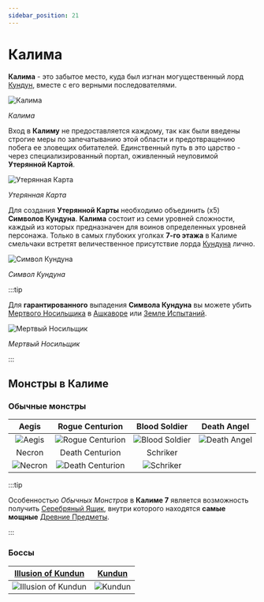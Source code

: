```yaml
---
sidebar_position: 21
---
```


# Калима

**Калима** - это забытое место, куда был изгнан могущественный лорд [Кундун](/special-monsters/bosses/kundun), вместе с его верными последователями.

![Калима](/img/maps/kalima.png)

_Калима_

Вход в **Калиму** не предоставляется каждому, так как были введены строгие меры по запечатыванию этой области и предотвращению побега ее зловещих обитателей. Единственный путь в это царство - через специализированный портал, оживленный неуловимой **Утерянной Картой**.

![Утерянная Карта](/img/items/invitations/lost-map.png)

_Утерянная Карта_

Для создания **Утерянной Карты** необходимо объединить (x5) **Символов Кундуна**. **Калима** состоит из семи уровней сложности, каждый из которых предназначен для воинов определенных уровней персонажа. Только в самых глубоких уголках **7-го этажа** в Калиме смельчаки встретят величественное присутствие лорда [Кундуна](/special-monsters/bosses/kundun) лично.

![Символ Кундуна](/img/items/invitations/symbol-of-kundun.png)

_Символ Кундуна_

:::tip

Для **гарантированного** выпадения **Символа Кундуна** вы можете убить [Мертвого Носильщика](//special-monsters/others/dead-porter) в [Ашкаворе](/maps/ashkavor) или [Земле Испытаний](/maps/land-of-trials).

![Мертвый Носильщик](/img/monsters/special/others/dead-porter.jpg)

_Мертвый Носильщик_

:::

## Монстры в Калиме

### Обычные монстры

|                   Aegis                    |                       Rogue Centurion                        |                      Blood Soldier                       |                     Death Angel                      |
| :----------------------------------------: | :----------------------------------------------------------: | :------------------------------------------------------: | :--------------------------------------------------: |
|  ![Aegis](/img/monsters/kalima/aegis.jpg)  | ![Rogue Centurion](/img/monsters/kalima/rogue-centurion.jpg) | ![Blood Soldier](/img/monsters/kalima/blood-soldier.jpg) | ![Death Angel](/img/monsters/kalima/death-angel.jpg) |
|                   Necron                   |                       Death Centurion                        |                         Schriker                         |
| ![Necron](/img/monsters/kalima/necron.jpg) | ![Death Centurion](/img/monsters/kalima/death-centurion.jpg) |      ![Schriker](/img/monsters/kalima/schriker.jpg)      |

:::tip

Особенностью _Обычных Монстров_ в **Калиме 7** является возможность получить [Серебряный Ящик](/items/item-bags/non-exc/silver-box), внутри которого находятся **самые мощные** [Древние Предметы](/items/ancient-items).

:::

### Боссы

| [Illusion of Kundun](/special-monsters/mini-bosses/illusion-of-kundun) |     [Kundun](/special-monsters/bosses/kundun)      |
| :--------------------------------------------------------------------: | :------------------------------------------------: |
|   ![Illusion of Kundun](/img/monsters/kalima/illusion-of-kundun.jpg)   | ![Kundun](/img/monsters/special/bosses/kundun.jpg) |
